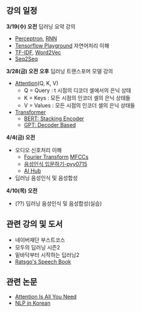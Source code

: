 ## 강의 일정

**3/19(수) 오전**
딥러닝 요약 강의
- [Perceptron](https://wikidocs.net/24958), [RNN](https://wikidocs.net/48558)
- [Tensorflow Playground](https://playground.tensorflow.org/) 
자연어처리 이해
- [TF-IDF](https://wikidocs.net/31698), [Word2Vec](https://wikidocs.net/22660)
- [Seq2Seq](https://wikidocs.net/24996)

**3/28(금) 오전 오후**
딥러닝 트랜스포머 모델 강의
- [Attention](https://wikidocs.net/22893)(Q, K, V)
  - Q = Query : t 시점의 디코더 셀에서의 은닉 상태
  - K = Keys : 모든 시점의 인코더 셀의 은닉 상태들
  - V = Values : 모든 시점의 인코더 셀의 은닉 상태들
- [Transformer](https://wikidocs.net/31379)
  - [BERT: Stacking Encoder](https://wikidocs.net/115055)
  - [GPT: Decoder Based](https://wikidocs.net/184363)

**4/4(금) 오전**
- 오디오 신호처리 이해
  - [Fourier Transform](https://ratsgo.github.io/speechbook/docs/fe/ft) [MFCCs](https://ratsgo.github.io/speechbook/docs/fe/mfcc)
  - [음성인식 입문하기-pyy0715](https://pyy0715.github.io/Audio/)
  - [AI Hub](https://www.aihub.or.kr/aihubdata/data/list.do?pageIndex=1&currMenu=115&topMenu=100&dataSetSn=&srchdataClCode=DATACL001&srchDataRealmCode=REALM002&srchDataTy=DATA004&searchKeyword=&srchDetailCnd=DETAILCND001&srchOrder=ORDER001&srchPagePer=20)
- 딥러닝 음성인식 및 음성합성

**4/10(목) 오전**
- (??) 딥러닝 음성인식 및 음성합성(실습)

## 관련 강의 및 도서
- 네이버재단 부스트코스
- 모두의 딥러닝 시즌2
- 밑바닥부터 시작하는 딥러닝2
- [Ratsgo's Speech Book](https://ratsgo.github.io/speechbook/docs/introduction)

## 관련 논문
- [Attention Is All You Need](https://arxiv.org/abs/1706.03762)
- [NLP in Korean](https://nlpinkorean.github.io/illustrated-transformer/)
